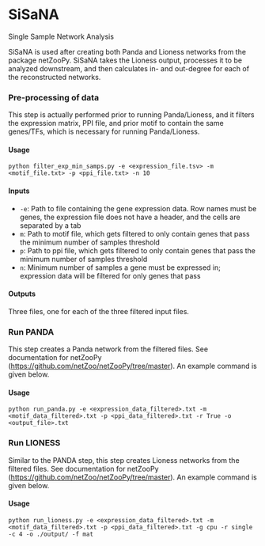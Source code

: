 # SiSaNA
Single Sample Network Analysis

SiSaNA is used after creating both Panda and Lioness networks from the package netZooPy. SiSaNA takes the Lioness output, processes it to be analyzed downstream, and then calculates in- and out-degree for each of the reconstructed networks.

### Pre-processing of data
This step is actually performed prior to running Panda/Lioness, and it filters the expression matrix, PPI file, and prior motif to contain the same genes/TFs, which is necessary for running Panda/Lioness.


#### Usage
```
python filter_exp_min_samps.py -e <expression_file.tsv> -m <motif_file.txt> -p <ppi_file.txt> -n 10
```

#### Inputs
 - `-e`: Path to file containing the gene expression data. Row names must be genes, the expression file does not have a header, and the cells are separated by a tab
 - `m`: Path to motif file, which gets filtered to only contain genes that pass the minimum number of samples threshold
 - `p`: Path to ppi file, which gets filtered to only contain genes that pass the minimum number of samples threshold
 - `n`: Minimum number of samples a gene must be expressed in; expression data will be filtered for only genes that pass

#### Outputs
Three files, one for each of the three filtered input files. 


### Run PANDA
This step creates a Panda network from the filtered files. See documentation for netZooPy (https://github.com/netZoo/netZooPy/tree/master). An example command is given below.

#### Usage
```
python run_panda.py -e <expression_data_filtered>.txt -m <motif_data_filtered>.txt -p <ppi_data_filtered>.txt -r True -o <output_file>.txt
```

### Run LIONESS
Similar to the PANDA step, this step creates Lioness networks from the filtered files. See documentation for netZooPy (https://github.com/netZoo/netZooPy/tree/master). An example command is given below.

#### Usage
```
python run_lioness.py -e <expression_data_filtered>.txt -m <motif_data_filtered>.txt -p <ppi_data_filtered>.txt -g cpu -r single -c 4 -o ./output/ -f mat
```

